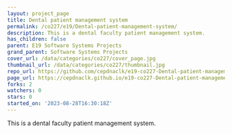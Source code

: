 ```yaml
---
layout: project_page
title: Dental patient management system
permalink: /co227/e19/Dental-patient-management-system/
description: This is a dental faculty patient management system.
has_children: false
parent: E19 Software Systems Projects
grand_parent: Software Systems Projects
cover_url: /data/categories/co227/cover_page.jpg
thumbnail_url: /data/categories/co227/thumbnail.jpg
repo_url: https://github.com/cepdnaclk/e19-co227-Dental-patient-management-system
page_url: https://cepdnaclk.github.io/e19-co227-Dental-patient-management-system
forks: 2
watchers: 0
stars: 0
started_on: '2023-08-28T16:30:18Z'
---
```


This is a dental faculty patient management system.